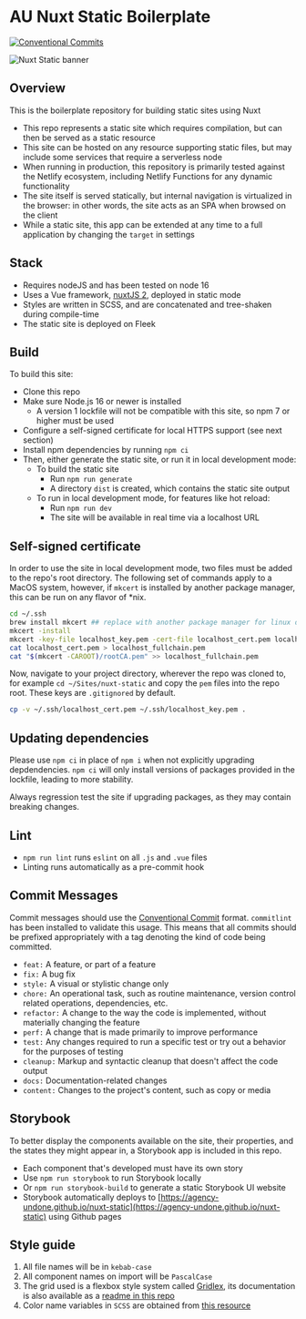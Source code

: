 # AU Nuxt Static Boilerplate

[![Conventional Commits](https://img.shields.io/badge/Conventional%20Commits-1.0.0-%23FE5196?logo=conventionalcommits&logoColor=white)](https://conventionalcommits.org)

![Nuxt Static banner](/images/alternate-graph-image.png)

## Overview

This is the boilerplate repository for building static sites using Nuxt

- This repo represents a static site which requires compilation, but can then be served as a static resource
- This site can be hosted on any resource supporting static files, but may include some services that require a serverless node
- When running in production, this repository is primarily tested against the Netlify ecosystem, including Netlify Functions for any dynamic functionality
- The site itself is served statically, but internal navigation is virtualized in the browser: in other words, the site acts as an SPA when browsed on the client
- While a static site, this app can be extended at any time to a full application by changing the `target` in settings


## Stack

- Requires nodeJS and has been tested on node 16
- Uses a Vue framework, [nuxtJS 2](https://nuxtjs.org/), deployed in static mode
- Styles are written in SCSS, and are concatenated and tree-shaken during compile-time
- The static site is deployed on Fleek


## Build

To build this site:
- Clone this repo
- Make sure Node.js 16 or newer is installed
  - A version 1 lockfile will not be compatible with this site, so npm 7 or higher must be used
- Configure a self-signed certificate for local HTTPS support (see next section)
- Install npm dependencies by running `npm ci`
- Then, either generate the static site, or run it in local development mode:
  - To build the static site
    - Run `npm run generate`
    - A directory `dist` is created, which contains the static site output
  - To run in local development mode, for features like hot reload:
    - Run `npm run dev`
    - The site will be available in real time via a localhost URL


## Self-signed certificate

In order to use the site in local development mode, two files must be added to the repo's root directory. The following set of commands apply to a MacOS system, however, if `mkcert` is installed by another package manager, this can be run on any flavor of *nix. 

```zsh
cd ~/.ssh
brew install mkcert ## replace with another package manager for linux distro
mkcert -install
mkcert -key-file localhost_key.pem -cert-file localhost_cert.pem localhost 127.0.0.1
cat localhost_cert.pem > localhost_fullchain.pem
cat "$(mkcert -CAROOT)/rootCA.pem" >> localhost_fullchain.pem
```

Now, navigate to your project directory, wherever the repo was cloned to, for example `cd ~/Sites/nuxt-static` and copy the `pem` files into the repo root. These keys are `.gitignored` by default.

```zsh
cp -v ~/.ssh/localhost_cert.pem ~/.ssh/localhost_key.pem .
```

## Updating dependencies

Please use `npm ci` in place of `npm i` when not explicitly upgrading depdendencies. `npm ci` will only install versions of packages provided in the lockfile, leading to more stability. 

Always regression test the site if upgrading packages, as they may contain breaking changes.

## Lint

- `npm run lint` runs `eslint` on all `.js` and `.vue` files
- Linting runs automatically as a pre-commit hook


## Commit Messages

Commit messages should use the [Conventional Commit](https://www.conventionalcommits.org/en/v1.0.0/) format. `commitlint` has been installed to validate this usage. This means that all commits should be prefixed appropriately with a tag denoting the kind of code being committed.

- `feat:` A feature, or part of a feature
- `fix:` A bug fix
- `style:` A visual or stylistic change only
- `chore:` An operational task, such as routine maintenance, version control related operations, dependencies, etc.
- `refactor:` A change to the way the code is implemented, without materially changing the feature
- `perf:` A change that is made primarily to improve performance
- `test:` Any changes required to run a specific test or try out a behavior for the purposes of testing
- `cleanup:` Markup and syntactic cleanup that doesn't affect the code output
- `docs:` Documentation-related changes
- `content:` Changes to the project's content, such as copy or media

## Storybook

To better display the components available on the site, their properties, and the states they might appear in, a Storybook app is included in this repo.

- Each component that's developed must have its own story
- Use `npm run storybook` to run Storybook locally
- Or `npm run storybook-build` to generate a static Storybook UI website
- Storybook automatically deploys to [https://agency-undone.github.io/nuxt-static](https://agency-undone.github.io/nuxt-static) using Github pages


## Style guide

1. All file names will be in `kebab-case`
2. All component names on import will be `PascalCase`
3. The grid used is a flexbox style system called [Gridlex](https://gridlex.devlint.fr/), its documentation is also available as a [readme in this repo](packages/site/assets/scss/grid/README.md)
4. Color name variables in `SCSS` are obtained from [this resource](https://chir.ag/projects/name-that-color/)
